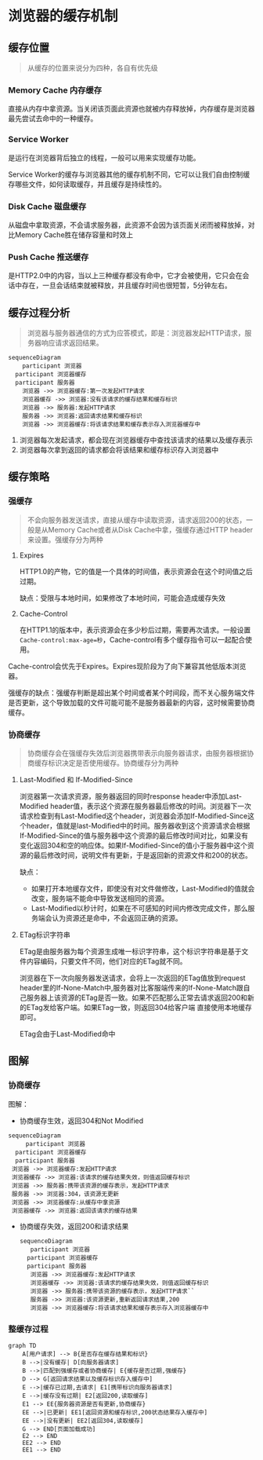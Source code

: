 # 浏览器的缓存机制

## 缓存位置

> 从缓存的位置来说分为四种，各自有优先级

### Memory Cache 内存缓存

直接从内存中拿资源。当关闭该页面此资源也就被内存释放掉，内存缓存是浏览器最先尝试去命中的一种缓存。

### Service Worker

是运行在浏览器背后独立的线程，一般可以用来实现缓存功能。

Service Worker的缓存与浏览器其他的缓存机制不同，它可以让我们自由控制缓存哪些文件，如何读取缓存，并且缓存是持续性的。

### Disk Cache 磁盘缓存

从磁盘中拿取资源，不会请求服务器，此资源不会因为该页面关闭而被释放掉，对比Memory Cache胜在储存容量和时效上

### Push Cache 推送缓存

是HTTP2.0中的内容，当以上三种缓存都没有命中，它才会被使用，它只会在会话中存在，一旦会话结束就被释放，并且缓存时间也很短暂，5分钟左右。

## 缓存过程分析

> 浏览器与服务器通信的方式为应答模式，即是：浏览器发起HTTP请求，服务器响应请求返回结果。

```mermaid
sequenceDiagram
 	participant 浏览器
  participant 浏览器缓存
  participant 服务器
	浏览器 ->> 浏览器缓存:第一次发起HTTP请求
	浏览器缓存 ->> 浏览器:没有该请求的缓存结果和缓存标识
	浏览器 ->> 服务器:发起HTTP请求
	服务器 ->> 浏览器:返回请求结果和缓存标识
	浏览器 ->> 浏览器缓存:将该请求结果和缓存表示存入浏览器缓存中
```

1. 浏览器每次发起请求，都会现在浏览器缓存中查找该请求的结果以及缓存表示
2. 浏览器每次拿到返回的请求都会将该结果和缓存标识存入浏览器中

## 缓存策略

### 强缓存

> 不会向服务器发送请求，直接从缓存中读取资源，请求返回200的状态，一般是从Memory Cache或者从Disk Cache中拿，强缓存通过HTTP header来设置。强缓存分为两种

1. Expires

   HTTP1.0的产物，它的值是一个具体的时间值，表示资源会在这个时间值之后过期。

   缺点：受限与本地时间，如果修改了本地时间，可能会造成缓存失效

2. Cache-Control

   在HTTP1.1的版本中，表示资源会在多少秒后过期，需要再次请求。一般设置`Cache-control:max-age=秒`，Cache-control有多个缓存指令可以一起配合使用。

Cache-control会优先于Expires。Expires现阶段为了向下兼容其他低版本浏览器。

强缓存的缺点：强缓存判断是超出某个时间或者某个时间段，而不关心服务端文件是否更新，这个导致加载的文件可能可能不是服务器最新的内容，这时候需要协商缓存。

### 协商缓存

> 协商缓存会在强缓存失效后浏览器携带表示向服务器请求，由服务器根据协商缓存标识决定是否使用缓存。协商缓存分为两种

1. Last-Modified 和 If-Modified-Since

   浏览器第一次请求资源，服务器返回的同时response header中添加Last-Modified header值，表示这个资源在服务器最后修改的时间。浏览器下一次请求检查到有Last-Modified这个header，浏览器会添加If-Modified-Since这个header，值就是last-Modified中的时间。服务器收到这个资源请求会根据If-Modified-Since的值与服务器中这个资源的最后修改时间对比，如果没有变化返回304和空的响应体。如果If-Modified-Since的值小于服务器中这个资源的最后修改时间，说明文件有更新，于是返回新的资源文件和200的状态。

   缺点：

   + 如果打开本地缓存文件，即使没有对文件做修改，Last-Modified的值就会改变，服务端不能命中导致发送相同的资源。
   + Last-Modified以秒计时，如果在不可感知的时间内修改完成文件，那么服务端会认为资源还是命中，不会返回正确的资源。
   
2. ETag标识字符串

   ETag是由服务器为每个资源生成唯一标识字符串，这个标识字符串是基于文件内容编码，只要文件不同，他们对应的ETag就不同。

   浏览器在下一次向服务器发送请求，会将上一次返回的ETag值放到request header里的If-None-Match中,服务器对比客服端传来的If-None-Match跟自己服务器上该资源的ETag是否一致。如果不匹配那么正常去请求返回200和新的ETag发给客户端。如果ETag一致，则返回304给客户端 直接使用本地缓存即可。
   
   ETag会由于Last-Modified命中
   
## 图解

### 协商缓存

   图解：

   + 协商缓存生效，返回304和Not Modified

   ```mermaid
   sequenceDiagram
    	participant 浏览器
     participant 浏览器缓存
     participant 服务器
   	浏览器 ->> 浏览器缓存:发起HTTP请求
   	浏览器缓存 ->> 浏览器:该请求的缓存结果失效，则值返回缓存标识
   	浏览器 ->> 服务器:携带该资源的缓存表示，发起HTTP请求
   	服务器 ->> 浏览器:304，该资源无更新
   	浏览器 ->> 浏览器缓存:从缓存中拿资源
   	浏览器缓存 ->> 浏览器:返回该请求的缓存结果
   ```

   + 协商缓存失效，返回200和请求结果

     ```mermaid
     sequenceDiagram
      	participant 浏览器
       participant 浏览器缓存
       participant 服务器
     	浏览器 ->> 浏览器缓存:发起HTTP请求
     	浏览器缓存 ->> 浏览器:该请求的缓存结果失效，则值返回缓存标识
     	浏览器 ->> 服务器:携带该资源的缓存表示，发起HTTP请求``	
     	服务器 ->> 浏览器:该资源更新,重新返回请求结果,200
     	浏览器 ->> 浏览器缓存:将该请求结果和缓存表示存入浏览器缓存中
     ```

### 整缓存过程

```mermaid
graph TD
	A[用户请求] --> B{是否存在缓存结果和标识}
	B -->|没有缓存| D[向服务器请求]
	B -->|匹配到强缓存或者协商缓存| E{缓存是否过期,强缓存}
	D --> G[返回请求结果以及缓存标识存入缓存中]
	E -->|缓存已过期,去请求| E1[携带标识向服务器请求]
	E -->|缓存没有过期| E2[返回200,读取缓存]
	E1 --> EE{服务器资源是否有更新,协商缓存}
	EE -->|已更新| EE1[返回资源和缓存标识,200状态结果存入缓存中]
	EE -->|没有更新| EE2[返回304,读取缓存]
	G --> END[页面加载成功]
	E2 --> END
	EE2 --> END
	EE1 --> END
```